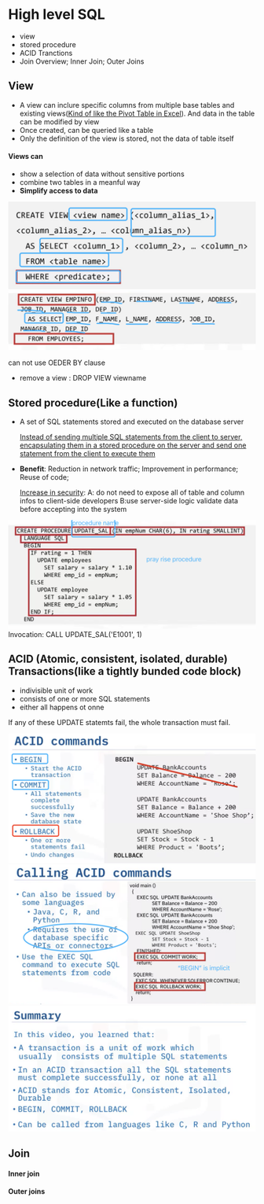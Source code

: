 # High level SQL

- view
- stored procedure
- ACID Tranctions
- Join Overview; Inner Join; Outer Joins

## View

- A view can inclure specific columns from multiple base tables and existing views(<u>Kind of like the Pivot Table in Excel</u>). And data in the table can be modified by view
- Once created, can be queried like a table
- Only the definition of the view is stored, not the data of table itself

#### Views can

- show a selection of data without sensitive portions
- combine two tables in a meanful way
- **Simplify access to data**

<img src="./photos/image-20230401123001773.png" alt="image-20230401123001773" style="zoom:50%;" />

<img src="./photos/image-20230401123131891.png" alt="image-20230401123131891" style="zoom:50%;" />

can not use OEDER BY clause

- remove a view : DROP VIEW viewname



## Stored procedure(Like a function)

- A set of SQL statements stored and executed on the database server

  <u>Instead of sending multiple SQL statements from the client to server, encapsulating them in a stored procedure on the server and send one statement from the client to execute them</u>

- **Benefit**: Reduction in network traffic; Improvement in performance; Reuse of code; 

  <u>Increase in security</u>: A: do not need to expose all of table and column infos to client-side developers  B:use server-side logic validate data before accepting into the system

<img src="./photos/image-20230401132454783.png" alt="image-20230401132454783" style="zoom:50%;" />
Invocation: CALL UPDATE_SAL('E1001', 1)



## ACID (Atomic, consistent, isolated, durable) Transactions(like a tightly bunded code block)

- indivisible unit of work 
- consists of one or more SQL statements
- either all happens ot onne

If any of these UPDATE statemts fail, the whole transaction must fail.

<img src="./photos/image-20230401134134358.png" alt="image-20230401134134358" style="zoom:50%;" />

<img src="./photos/image-20230401134447847.png" alt="image-20230401134447847" style="zoom:50%;" />

<img src="./photos/image-20230401134608065.png" alt="image-20230401134608065" style="zoom:50%;" />





## Join

#### Inner join





#### Outer joins











